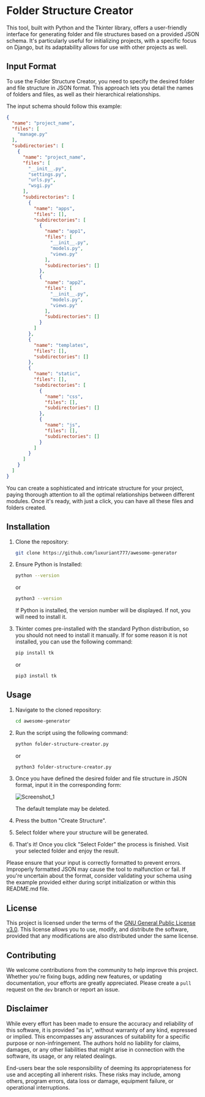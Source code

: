 # Folder Structure Creator
This tool, built with Python and the Tkinter library, offers a user-friendly interface for generating folder
and file structures based on a provided JSON schema. It's particularly useful for initializing projects, with
a specific focus on Django, but its adaptability allows for use with other projects as well.

## Input Format
To use the Folder Structure Creator, you need to specify the desired folder and file structure in JSON format.
This approach lets you detail the names of folders and files, as well as their hierarchical relationships.

The input schema should follow this example:

```json
{
  "name": "project_name",
  "files": [
    "manage.py"
  ],
  "subdirectories": [
    {
      "name": "project_name",
      "files": [
        "__init__.py",
        "settings.py",
        "urls.py",
        "wsgi.py"
      ],
      "subdirectories": [
        {
          "name": "apps",
          "files": [],
          "subdirectories": [
            {
              "name": "app1",
              "files": [
                "__init__.py",
                "models.py",
                "views.py"
              ],
              "subdirectories": []
            },
            {
              "name": "app2",
              "files": [
                "__init__.py",
                "models.py",
                "views.py"
              ],
              "subdirectories": []
            }
          ]
        },
        {
          "name": "templates",
          "files": [],
          "subdirectories": []
        },
        {
          "name": "static",
          "files": [],
          "subdirectories": [
            {
              "name": "css",
              "files": [],
              "subdirectories": []
            },
            {
              "name": "js",
              "files": [],
              "subdirectories": []
            }
          ]
        }
      ]
    }
  ]
}
```
You can create a sophisticated and intricate structure for your project, paying thorough attention to all
the optimal relationships between different modules. Once it's ready, with just a click, you can have all
these files and folders created.

## Installation
1. Clone the repository:
    
    ```bash
    git clone https://github.com/luxuriant777/awesome-generator
    ```

2. Ensure Python is Installed:

    ``` bash
    python --version
    ```
    
    or
    ```bash
    python3 --version
    ```
    
    If Python is installed, the version number will be displayed. If not, you will need to install it.

3. Tkinter comes pre-installed with the standard Python distribution, so you should not need to install 
it manually. If for some reason it is not installed, you can use the following command:

    ```bash
    pip install tk
    ```
    
    or
    
    ```bash
    pip3 install tk
    ```

## Usage
1. Navigate to the cloned repository:

    ```bash
    cd awesome-generator
    ```

2. Run the script using the following command:
    
    ```bash
    python folder-structure-creator.py
    ```
    
    or
    
    ```bash
    python3 folder-structure-creator.py
    ```

3. Once you have defined the desired folder and file structure in JSON format, input it in the corresponding
    form:

    ![Screenshot_1](https://github.com/luxuriant777/awesome-generator/assets/20545475/8180470f-5dc0-4e3d-9e22-65e3a53e3a92)

    The default template may be deleted.

4. Press the button "Create Structure".

5. Select folder where your structure will be generated.

6. That's it! Once you click "Select Folder" the process is finished. Visit your selected folder and enjoy
   the result.

Please ensure that your input is correctly formatted to prevent errors. Improperly formatted JSON may cause
the tool to malfunction or fail. If you're uncertain about the format, consider validating your schema using
the example provided either during script initialization or within this README.md file.

## License
This project is licensed under the terms of the [GNU General Public License v3.0](https://www.gnu.org/licenses/gpl-3.0.en.html).
This license allows you to use, modify, and distribute the software, provided that any modifications
are also distributed under the same license.

## Contributing
We welcome contributions from the community to help improve this project. Whether you're fixing bugs, adding
new features, or updating documentation, your efforts are greatly appreciated. Please create a `pull` request 
on the `dev` branch or report an issue.

## Disclaimer
While every effort has been made to ensure the accuracy and reliability of this software, it is provided "as is",
without warranty of any kind, expressed or implied. This encompasses any assurances of suitability for a
specific purpose or non-infringement. The authors hold no liability for claims, damages, or any other liabilities
that might arise in connection with the software, its usage, or any related dealings.

End-users bear the sole responsibility of deeming its appropriateness for use and accepting all inherent risks. 
These risks may include, among others, program errors, data loss or damage, equipment failure, or operational 
interruptions.